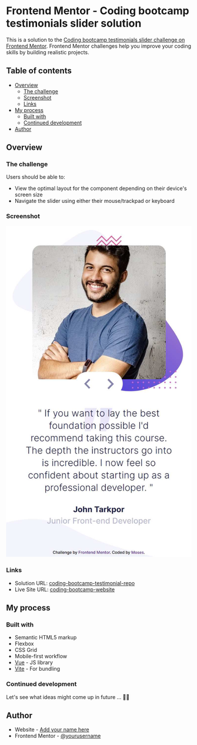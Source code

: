 # Frontend Mentor - Coding bootcamp testimonials slider solution

This is a solution to the [Coding bootcamp testimonials slider challenge on Frontend Mentor](https://www.frontendmentor.io/challenges/coding-bootcamp-testimonials-slider-4FNyLA8JL). Frontend Mentor challenges help you improve your coding skills by building realistic projects.

## Table of contents

- [Overview](#overview)
  - [The challenge](#the-challenge)
  - [Screenshot](#screenshot)
  - [Links](#links)
- [My process](#my-process)
  - [Built with](#built-with)
  - [Continued development](#continued-development)
- [Author](#author)

## Overview

### The challenge

Users should be able to:

- View the optimal layout for the component depending on their device's screen size
- Navigate the slider using either their mouse/trackpad or keyboard

### Screenshot

![](./screenshot.jpg)

### Links

- Solution URL: [coding-bootcamp-testimonial-repo](https://github.com/mbtenkorang/coding-bootcamp-testimonials)
- Live Site URL: [coding-bootcamp-website](https://coding-bootcamp-fem.onrender.com/)

## My process

### Built with

- Semantic HTML5 markup
- Flexbox
- CSS Grid
- Mobile-first workflow
- [Vue](https://vuejs.org/) - JS library
- [Vite](https://vitejs.dev/) - For bundling

### Continued development

Let's see what ideas might come up in future ... 🤔💭

## Author

- Website - [Add your name here](https://www.your-site.com)
- Frontend Mentor - [@yourusername](https://www.frontendmentor.io/profile/yourusername)
